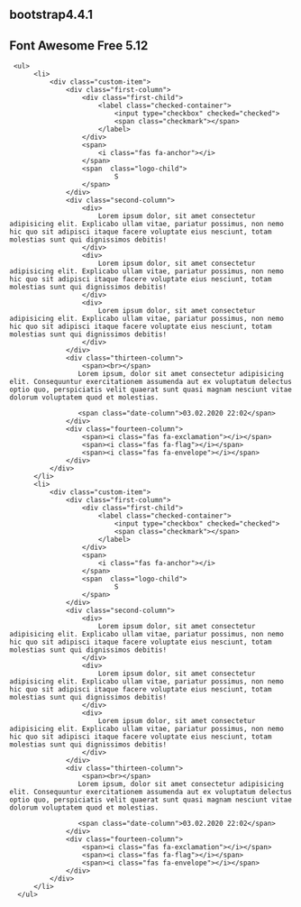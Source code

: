 ## bootstrap4.4.1
## Font Awesome Free 5.12
     <ul>
          <li>
              <div class="custom-item">
                  <div class="first-column">
                      <div class="first-child">
                          <label class="checked-container">
                              <input type="checkbox" checked="checked">
                              <span class="checkmark"></span>
                          </label>
                      </div>
                      <span>
                          <i class="fas fa-anchor"></i>
                      </span>
                      <span  class="logo-child">
                              S
                      </span>
                  </div>
                  <div class="second-column">
                      <div>
                          Lorem ipsum dolor, sit amet consectetur adipisicing elit. Explicabo ullam vitae, pariatur possimus, non nemo hic quo sit adipisci itaque facere voluptate eius nesciunt, totam molestias sunt qui dignissimos debitis!
                      </div>
                      <div>
                          Lorem ipsum dolor, sit amet consectetur adipisicing elit. Explicabo ullam vitae, pariatur possimus, non nemo hic quo sit adipisci itaque facere voluptate eius nesciunt, totam molestias sunt qui dignissimos debitis!
                      </div>
                      <div>
                          Lorem ipsum dolor, sit amet consectetur adipisicing elit. Explicabo ullam vitae, pariatur possimus, non nemo hic quo sit adipisci itaque facere voluptate eius nesciunt, totam molestias sunt qui dignissimos debitis!
                      </div>
                  </div>
                  <div class="thirteen-column">
                      <span><br></span>
                     Lorem ipsum, dolor sit amet consectetur adipisicing elit. Consequuntur exercitationem assumenda aut ex voluptatum delectus optio quo, perspiciatis velit quaerat sunt quasi magnam nesciunt vitae dolorum voluptatem quod et molestias.

                     <span class="date-column">03.02.2020 22:02</span>
                  </div>
                  <div class="fourteen-column">
                      <span><i class="fas fa-exclamation"></i></span>
                      <span><i class="fas fa-flag"></i></span>
                      <span><i class="fas fa-envelope"></i></span>
                  </div>
              </div>
          </li>
          <li>
              <div class="custom-item">
                  <div class="first-column">
                      <div class="first-child">
                          <label class="checked-container">
                              <input type="checkbox" checked="checked">
                              <span class="checkmark"></span>
                          </label>
                      </div>
                      <span>
                          <i class="fas fa-anchor"></i>
                      </span>
                      <span  class="logo-child">
                              S
                      </span>
                  </div>
                  <div class="second-column">
                      <div>
                          Lorem ipsum dolor, sit amet consectetur adipisicing elit. Explicabo ullam vitae, pariatur possimus, non nemo hic quo sit adipisci itaque facere voluptate eius nesciunt, totam molestias sunt qui dignissimos debitis!
                      </div>
                      <div>
                          Lorem ipsum dolor, sit amet consectetur adipisicing elit. Explicabo ullam vitae, pariatur possimus, non nemo hic quo sit adipisci itaque facere voluptate eius nesciunt, totam molestias sunt qui dignissimos debitis!
                      </div>
                      <div>
                          Lorem ipsum dolor, sit amet consectetur adipisicing elit. Explicabo ullam vitae, pariatur possimus, non nemo hic quo sit adipisci itaque facere voluptate eius nesciunt, totam molestias sunt qui dignissimos debitis!
                      </div>
                  </div>
                  <div class="thirteen-column">
                      <span><br></span>
                     Lorem ipsum, dolor sit amet consectetur adipisicing elit. Consequuntur exercitationem assumenda aut ex voluptatum delectus optio quo, perspiciatis velit quaerat sunt quasi magnam nesciunt vitae dolorum voluptatem quod et molestias.

                     <span class="date-column">03.02.2020 22:02</span>
                  </div>
                  <div class="fourteen-column">
                      <span><i class="fas fa-exclamation"></i></span>
                      <span><i class="fas fa-flag"></i></span>
                      <span><i class="fas fa-envelope"></i></span>
                  </div>
              </div>
          </li>
      </ul>
